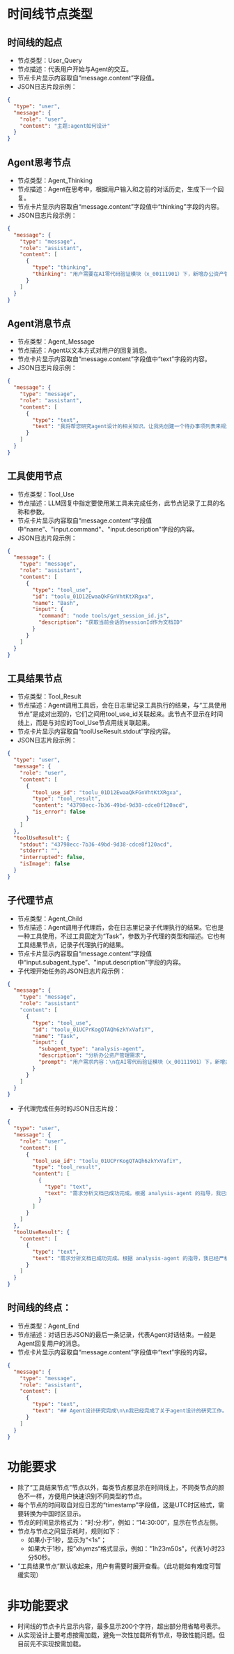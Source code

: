 # 时间线节点类型

## 时间线的起点
- 节点类型：User_Query
- 节点描述：代表用户开始与Agent的交互。
- 节点卡片显示内容取自“message.content”字段值。
- JSON日志片段示例：
```json
{
  "type": "user",
  "message": {
    "role": "user",
    "content": "主题:agent如何设计"
  }
}
```

## Agent思考节点
- 节点类型：Agent_Thinking
- 节点描述：Agent在思考中，根据用户输入和之前的对话历史，生成下一个回复。
- 节点卡片显示内容取自“message.content”字段值中“thinking”字段的内容。
- JSON日志片段示例：
```json
{
  "message": {
    "type": "message",
    "role": "assistant",
    "content": [
      {
        "type": "thinking",
        "thinking": "用户需要在AI零代码验证模块（x_00111901）下，新增办公资产管理功能页面。根据工作要求，我需要：\n\n1. 先使用 analysis-agent 分析用户需求，任务完成后，根据输出的需求文档\n2. 根据需求文档中的内容，选择不同的SubAgent**并行**完成剩下的开发工作\n\n让我先使用 analysis-agent 来分析用户需求。"
      }
    ]
  }
}
```

## Agent消息节点
- 节点类型：Agent_Message
- 节点描述：Agent以文本方式对用户的回复消息。
- 节点卡片显示内容取自“message.content”字段值中“text”字段的内容。
- JSON日志片段示例：
```json
{
  "message": {
    "type": "message",
    "role": "assistant",
    "content": [
      {
        "type": "text",
        "text": "我将帮您研究agent设计的相关知识。让我先创建一个待办事项列表来规划这个研究任务。\n"
      }
    ]
  }
}
```

## 工具使用节点
- 节点类型：Tool_Use
- 节点描述：LLM回复中指定要使用某工具来完成任务，此节点记录了工具的名称和参数。
- 节点卡片显示内容取自“message.content”字段值中“name”、"input.command"、"input.description"字段的内容。
- JSON日志片段示例：
```json
{
  "message": {
    "type": "message",
    "role": "assistant",
    "content": [
      {
        "type": "tool_use",
        "id": "toolu_01D12EwaaQkFGnVhtKtXRgxa",
        "name": "Bash",
        "input": {
          "command": "node tools/get_session_id.js",
          "description": "获取当前会话的sessionId作为文档ID"
        }
      }
    ]
  }
}
```

## 工具结果节点
- 节点类型：Tool_Result
- 节点描述：Agent调用工具后，会在日志里记录工具执行的结果，与“工具使用节点”是成对出现的，它们之间用tool_use_id关联起来。此节点不显示在时间线上，而是与对应的Tool_Use节点用线关联起来。
- 节点卡片显示内容取自“toolUseResult.stdout”字段内容。
- JSON日志片段示例：
```json
{
  "type": "user",
  "message": {
    "role": "user",
    "content": [
      {
        "tool_use_id": "toolu_01D12EwaaQkFGnVhtKtXRgxa",
        "type": "tool_result",
        "content": "43798ecc-7b36-49bd-9d38-cdce8f120acd",
        "is_error": false
      }
    ]
  },
  "toolUseResult": {
    "stdout": "43798ecc-7b36-49bd-9d38-cdce8f120acd",
    "stderr": "",
    "interrupted": false,
    "isImage": false
  }
}
```

## 子代理节点
- 节点类型：Agent_Child
- 节点描述：Agent调用子代理后，会在日志里记录子代理执行的结果。它也是一种工具使用，不过工具固定为“Task”，参数为子代理的类型和描述。它也有工具结果节点，记录子代理执行的结果。
- 节点卡片显示内容取自“message.content”字段值中“input.subagent_type”、"input.description"字段的内容。
- 子代理开始任务的JSON日志片段示例：
```json
{
  "message": {
    "type": "message",
    "role": "assistant"
    "content": [
      {
        "type": "tool_use",
        "id": "toolu_01UCPrKogQTAQh6zkYxVafiY",
        "name": "Task",
        "input": {
          "subagent_type": "analysis-agent",
          "description": "分析办公资产管理需求",
          "prompt": "用户需求内容：\n在AI零代码验证模块（x_00111901）下，新增办公资产管理功能页面，详细要求如下：\n\n1. 办公资产数据表包含：资产名称、资产编号（唯一）、资产类型（耗材、桌椅、电脑、打印机）、资产数量、仓库地址、采购单（附件）；\n- 注意：表英文名增加时间戳（如：1758681904），防止表名重复；\n\n2. 办公资产管理列表页面：可以根据名称、和编号以及类型来查看所有办公资产信息，列表支持以下几种操作：\n- 操作按钮：新增（弹出框打开资产表单）、更多菜单（导出、打印）\n- 行操作按：删除、编辑和详情弹出框打开资产表单；\n\n3. 办公资产管理表单页面：可以通过新增方式录入办公资产信息以及编辑和查看办公资产信息详情，表单支持以下几种操作：\n- 操作按钮：保存（保存&关闭）、取消（关闭弹出框）\n\n请严格按照 analysis-agent 的指导完成需求分析，生成详细的需求分析文档。"
        }
      }
    ]
  }
}
```
- 子代理完成任务时的JSON日志片段：
```json
{
  "type": "user",
  "message": {
    "role": "user",
    "content": [
      {
        "tool_use_id": "toolu_01UCPrKogQTAQh6zkYxVafiY",
        "type": "tool_result",
        "content": [
          {
            "type": "text",
            "text": "需求分析文档已成功完成。根据 analysis-agent 的指导，我已经严格按照建模开发必读的框架生成了详细的需求分析文档，包含以下关键内容：\n\n## 完成的需求分析内容：\n\n**1. 应用信息** - 确认了售楼系统的基本信息\n**2. 模块信息** - 使用现有的AI零代码验证模块（x_00111901）\n**3. 数据表信息** - 设计了办公资产表，包含7个字段，符合数据表字段设计规范\n**4. 页面信息** - 设计了列表页面和表单页面的详细配置\n**5. 文件信息** - 提供了需要执行的node脚本和页面访问地址\n\n## 生成的关键ID信息：\n- 文档ID：`43798ecc-7b36-49bd-9d38-cdce8f120acd`\n- 数据表ID：`9c491cd0-bf93-4fcc-907e-b1ec8f2a98bd`\n- 列表页面ID：`c6860f17-3856-4be4-8d65-645d3bdabad5`\n- 表单页面ID：`fad112ad-724f-4889-b9b6-f34699c27c81`\n- 列表控件ID：`f20431c8-0101-45e1-8ba8-46d1ec5572f9`\n- 表单控件ID：`058b88e4-3b6b-485c-9306-e1917d1a7d20`\n\n需求分析文档已保存在 `/Users/ligf/工作/Code/cc-ai-modeling/specs/43798ecc-7b36-49bd-9d38-cdce8f120acd.md`，可供后续的 SubAgent 开发使用。"
          }
        ]
      }
    ]
  },
  "toolUseResult": {
    "content": [
      {
        "type": "text",
        "text": "需求分析文档已成功完成。根据 analysis-agent 的指导，我已经严格按照建模开发必读的框架生成了详细的需求分析文档，包含以下关键内容：\n\n## 完成的需求分析内容：\n\n**1. 应用信息** - 确认了售楼系统的基本信息\n**2. 模块信息** - 使用现有的AI零代码验证模块（x_00111901）\n**3. 数据表信息** - 设计了办公资产表，包含7个字段，符合数据表字段设计规范\n**4. 页面信息** - 设计了列表页面和表单页面的详细配置\n**5. 文件信息** - 提供了需要执行的node脚本和页面访问地址\n\n## 生成的关键ID信息：\n- 文档ID：`43798ecc-7b36-49bd-9d38-cdce8f120acd`\n- 数据表ID：`9c491cd0-bf93-4fcc-907e-b1ec8f2a98bd`\n- 列表页面ID：`c6860f17-3856-4be4-8d65-645d3bdabad5`\n- 表单页面ID：`fad112ad-724f-4889-b9b6-f34699c27c81`\n- 列表控件ID：`f20431c8-0101-45e1-8ba8-46d1ec5572f9`\n- 表单控件ID：`058b88e4-3b6b-485c-9306-e1917d1a7d20`\n\n需求分析文档已保存在 `/Users/ligf/工作/Code/cc-ai-modeling/specs/43798ecc-7b36-49bd-9d38-cdce8f120acd.md`，可供后续的 SubAgent 开发使用。"
      }
    ]
  }
}
```


## 时间线的终点：
- 节点类型：Agent_End
- 节点描述：对话日志JSON的最后一条记录，代表Agent对话结束。一般是Agent回复用户的消息。
- 节点卡片显示内容取自“message.content”字段值中“text”字段的内容。
```json
{
  "message": {
    "type": "message",
    "role": "assistant",
    "content": [
      {
        "type": "text",
        "text": "## Agent设计研究完成\n\n我已经完成了关于agent设计的研究工作。根据您提供的信息源（LangChain博客和Anthropic研究），我获取了大量关于agent设计的专业知识。\n\n### 研究成果\n\n**获取的主要信息**：\n1. **LangGraph架构设计** - 了解了生产级agent的六大核心需求和底层设计原则\n2. **深度智能体模式** - 掌握了四个核心组件：详细系统提示、规划工具、子智能体、文件系统\n3. **中间件架构** - 学习了可组合的agent中间件设计模式\n4. **智能体基础设施** - 理解了长时间运行agent的基础设施需求\n5. **安全与对齐** - 从Anthropic研究获得了关于agent安全性的重要见解\n\n**生成的文档**：\n- `docs/langchain-blog/` 目录下的5篇详细技术文档\n- `docs/anthropic-research/` 目录下的研究概述\n- `results/agent-design-research-2025-10-03.md` 最终知识文档\n\n### 核心发现\n\nAgent设计的关键在于理解LLM的特性（慢、不稳定、开放式）并为此构建合适的架构。成功的agent设计需要平衡控制性、灵活性、性能和安全性等多个因素。\n\n所有信息都已按照您的要求保存为简体中文的markdown文档，可供后续参考使用。"
      }
    ]
  }
}
```

# 功能要求
- 除了“工具结果节点”节点以外，每类节点都显示在时间线上，不同类节点的颜色不一样，方便用户快速识别不同类型的节点。
- 每个节点的时间取自对应日志的“timestamp”字段值，这是UTC时区格式，需要转换为中国时区显示。
- 节点的时间显示格式为：“时:分:秒”，例如：“14:30:00”，显示在节点左侧。
- 节点与节点之间显示耗时，规则如下：
  - 如果小于1秒，显示为“<1s”；
  - 如果大于1秒，按”xhymzs“格式显示，例如："1h23m50s"，代表1小时23分50秒。
- ”工具结果节点“默认收起来，用户有需要时展开查看。（此功能如有难度可暂缓实现）

# 非功能要求
- 时间线的节点卡片显示内容，最多显示200个字符，超出部分用省略号表示。
- 从实现设计上要考虑按需加载，避免一次性加载所有节点，导致性能问题。但目前先不实现按需加载。